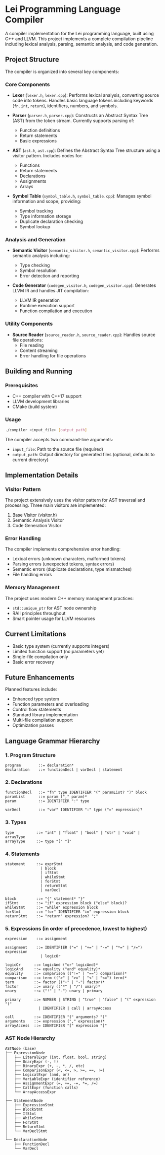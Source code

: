 # Lei Programming Language Compiler

A compiler implementation for the Lei programming language, built using C++ and LLVM. This project implements a complete compilation pipeline including lexical analysis, parsing, semantic analysis, and code generation.

## Project Structure

The compiler is organized into several key components:

### Core Components

- **Lexer** (`lexer.h`, `lexer.cpp`): Performs lexical analysis, converting source code into tokens. Handles basic language tokens including keywords (`fn`, `int`, `return`), identifiers, numbers, and symbols.

- **Parser** (`parser.h`, `parser.cpp`): Constructs an Abstract Syntax Tree (AST) from the token stream. Currently supports parsing of:
  - Function definitions
  - Return statements
  - Basic expressions

- **AST** (`ast.h`, `ast.cpp`): Defines the Abstract Syntax Tree structure using a visitor pattern. Includes nodes for:
  - Functions
  - Return statements
  - Declarations
  - Assignments
  - Arrays

- **Symbol Table** (`symbol_table.h`, `symbol_table.cpp`): Manages symbol information and scope, providing:
  - Symbol tracking
  - Type information storage
  - Duplicate declaration checking
  - Symbol lookup

### Analysis and Generation

- **Semantic Visitor** (`semantic_visitor.h`, `semantic_visitor.cpp`): Performs semantic analysis including:
  - Type checking
  - Symbol resolution
  - Error detection and reporting

- **Code Generator** (`codegen_visitor.h`, `codegen_visitor.cpp`): Generates LLVM IR and handles JIT compilation:
  - LLVM IR generation
  - Runtime execution support
  - Function compilation and execution

### Utility Components

- **Source Reader** (`source_reader.h`, `source_reader.cpp`): Handles source file operations:
  - File reading
  - Content streaming
  - Error handling for file operations

## Building and Running

### Prerequisites

- C++ compiler with C++17 support
- LLVM development libraries
- CMake (build system)

### Usage

```bash
./compiler <input_file> [output_path]
```

The compiler accepts two command-line arguments:
- `input_file`: Path to the source file (required)
- `output_path`: Output directory for generated files (optional, defaults to current directory)

## Implementation Details

### Visitor Pattern

The project extensively uses the visitor pattern for AST traversal and processing. Three main visitors are implemented:

1. Base Visitor (visitor.h)
2. Semantic Analysis Visitor
3. Code Generation Visitor

### Error Handling

The compiler implements comprehensive error handling:
- Lexical errors (unknown characters, malformed tokens)
- Parsing errors (unexpected tokens, syntax errors)
- Semantic errors (duplicate declarations, type mismatches)
- File handling errors

### Memory Management

The project uses modern C++ memory management practices:
- `std::unique_ptr` for AST node ownership
- RAII principles throughout
- Smart pointer usage for LLVM resources

## Current Limitations

- Basic type system (currently supports integers)
- Limited function support (no parameters yet)
- Single-file compilation only
- Basic error recovery

## Future Enhancements

Planned features include:
- Enhanced type system
- Function parameters and overloading
- Control flow statements
- Standard library implementation
- Multi-file compilation support
- Optimization passes


## Language Grammar Hierarchy

### 1. Program Structure
```ebnf
program        ::= declaration*
declaration    ::= functionDecl | varDecl | statement
```

### 2. Declarations
```ebnf
functionDecl   ::= "fn" type IDENTIFIER "(" paramList? ")" block
paramList      ::= param ("," param)*
param          ::= IDENTIFIER ":" type

varDecl        ::= "var" IDENTIFIER ":" type ("=" expression)?
```

### 3. Types
```ebnf
type          ::= "int" | "float" | "bool" | "str" | "void" | arrayType
arrayType     ::= type "[" "]"
```

### 4. Statements
```ebnf
statement     ::= exprStmt
                | block 
                | ifStmt
                | whileStmt
                | forStmt
                | returnStmt
                | varDecl

block         ::= "{" statement* "}"
ifStmt        ::= "if" expression block ("else" block)?
whileStmt     ::= "while" expression block
forStmt       ::= "for" IDENTIFIER "in" expression block
returnStmt    ::= "return" expression? ";"
```

### 5. Expressions (in order of precedence, lowest to highest)
```ebnf
expression    ::= assignment

assignment    ::= IDENTIFIER ("=" | "+=" | "-=" | "*=" | "/=") expression
                | logicOr

logicOr      ::= logicAnd ("or" logicAnd)*
logicAnd     ::= equality ("and" equality)*
equality     ::= comparison (("!=" | "==") comparison)*
comparison   ::= term ((">" | ">=" | "<" | "<=") term)*
term         ::= factor (("+" | "-") factor)*
factor       ::= unary (("*" | "/") unary)*
unary        ::= ("!" | "-") unary | primary

primary      ::= NUMBER | STRING | "true" | "false" | "(" expression ")"
               | IDENTIFIER | call | arrayAccess

call         ::= IDENTIFIER "(" arguments? ")"
arguments    ::= expression ("," expression)*
arrayAccess  ::= IDENTIFIER "[" expression "]"
```

### AST Node Hierarchy

```
ASTNode (base)
├── ExpressionNode
│   ├── LiteralExpr (int, float, bool, string)
│   ├── UnaryExpr (-, !)
│   ├── BinaryExpr (+, -, *, /, etc)
│   ├── ComparisonExpr (<, <=, >, >=, ==, !=)
│   ├── LogicalExpr (and, or)
│   ├── VariableExpr (identifier reference)
│   ├── AssignmentExpr (=, +=, -=, *=, /=)
│   ├── CallExpr (function calls)
│   └── ArrayAccessExpr
│
├── StatementNode
│   ├── ExpressionStmt
│   ├── BlockStmt
│   ├── IfStmt
│   ├── WhileStmt
│   ├── ForStmt
│   ├── ReturnStmt
│   └── VarDeclStmt
│
└── DeclarationNode
    ├── FunctionDecl
    └── VarDecl
```